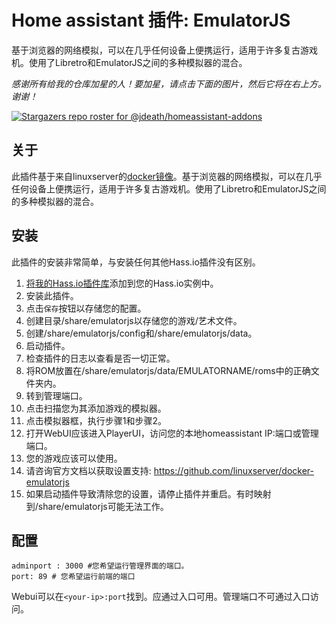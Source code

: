 # Home assistant 插件: EmulatorJS
 基于浏览器的网络模拟，可以在几乎任何设备上便携运行，适用于许多复古游戏机。使用了Libretro和EmulatorJS之间的多种模拟器的混合。

_感谢所有给我的仓库加星的人！要加星，请点击下面的图片，然后它将在右上方。谢谢！_

[![Stargazers repo roster for @jdeath/homeassistant-addons](https://reporoster.com/stars/jdeath/homeassistant-addons)](https://github.com/jdeath/homeassistant-addons/stargazers)

## 关于

此插件基于来自linuxserver的[docker镜像](https://github.com/linuxserver/docker-emulatorjs)。基于浏览器的网络模拟，可以在几乎任何设备上便携运行，适用于许多复古游戏机。使用了Libretro和EmulatorJS之间的多种模拟器的混合。

## 安装

此插件的安装非常简单，与安装任何其他Hass.io插件没有区别。

1. [将我的Hass.io插件库][repository]添加到您的Hass.io实例中。
1. 安装此插件。
1. 点击`保存`按钮以存储您的配置。
1. 创建目录/share/emulatorjs以存储您的游戏/艺术文件。
1. 创建/share/emulatorjs/config和/share/emulatorjs/data。
1. 启动插件。
1. 检查插件的日志以查看是否一切正常。
1. 将ROM放置在/share/emulatorjs/data/EMULATORNAME/roms中的正确文件夹内。
1. 转到管理端口。
1. 点击扫描您为其添加游戏的模拟器。
1. 点击模拟器框，执行步骤1和步骤2。
1. 打开WebUI应该进入PlayerUI，访问您的本地homeassistant IP:端口或管理端口。
1. 您的游戏应该可以使用。
1. 请咨询官方文档以获取设置支持: https://github.com/linuxserver/docker-emulatorjs
1. 如果启动插件导致清除您的设置，请停止插件并重启。有时映射到/share/emulatorjs可能无法工作。

## 配置

```
adminport : 3000 #您希望运行管理界面的端口。
port: 89 # 您希望运行前端的端口
```

Webui可以在`<your-ip>:port`找到。应通过入口可用。管理端口不可通过入口访问。

[repository]: https://github.com/jdeath/homeassistant-addons